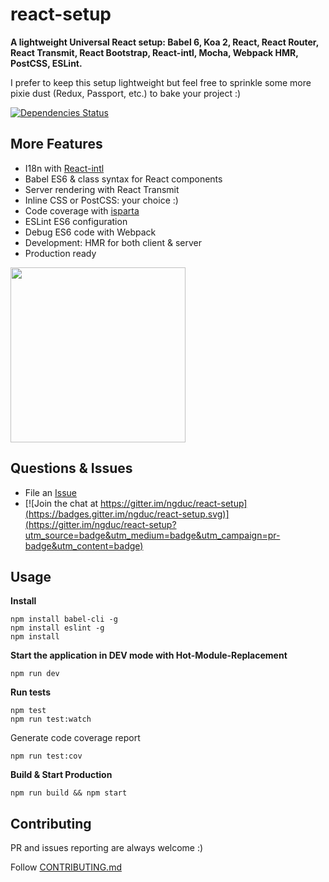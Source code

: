 # react-setup
**A lightweight Universal React setup: Babel 6, Koa 2, React, React Router, React Transmit, React Bootstrap, React-intl, Mocha, Webpack HMR, PostCSS, ESLint.**

I prefer to keep this setup lightweight but feel free to sprinkle some more pixie dust (Redux, Passport, etc.) to bake your project :)

[![Dependencies Status](https://david-dm.org/ngduc/react-setup.svg)](https://david-dm.org/ngduc/react-setup)

## More Features
* I18n with [React-intl](https://github.com/yahoo/react-intl)
* Babel ES6 & class syntax for React components
* Server rendering with React Transmit
* Inline CSS or PostCSS: your choice :)
* Code coverage with [isparta](https://github.com/douglasduteil/isparta)
* ESLint ES6 configuration
* Debug ES6 code with Webpack
* Development: HMR for both client & server
* Production ready

<img src="https://github.com/ngduc/react-setup/blob/master/docs/assets/demo.gif" height="280" >

## Questions & Issues

* File an [Issue](https://github.com/ngduc/react-setup/issues)
* [![Join the chat at https://gitter.im/ngduc/react-setup](https://badges.gitter.im/ngduc/react-setup.svg)](https://gitter.im/ngduc/react-setup?utm_source=badge&utm_medium=badge&utm_campaign=pr-badge&utm_content=badge)

## Usage

**Install**
```
npm install babel-cli -g
npm install eslint -g
npm install
```

**Start the application in DEV mode with Hot-Module-Replacement**
```
npm run dev
```

**Run tests**
```
npm test
npm run test:watch
```

Generate code coverage report
```
npm run test:cov
```

**Build & Start Production**
```
npm run build && npm start
```

## Contributing

PR and issues reporting are always welcome :)

Follow [CONTRIBUTING.md](CONTRIBUTING.md)
